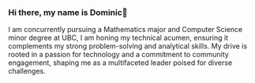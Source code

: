 ### Hi there, my name is Dominic👋
I am concurrently pursuing a Mathematics major and Computer Science minor degree at UBC, I am honing my technical acumen, ensuring it complements my strong problem-solving and analytical skills. My drive is rooted in a passion for technology and a commitment to community engagement, shaping me as a multifaceted leader poised for diverse challenges.

<!--
**Dom4489/Dom4489** is a ✨ _special_ ✨ repository because its `README.md` (this file) appears on your GitHub profile.

Here are some ideas to get you started:

- 🔭 I’m currently working on HackCamp
- 🌱 I’m currently learning c++
- 👯 I’m looking to collaborate on 
- 🤔 I’m looking for help with ...
- 💬 Ask me about ...
- 📫 How to reach me: ...
- 😄 Pronouns: ...
- ⚡ Fun fact: ...
-->
